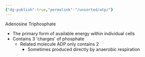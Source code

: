 ```yaml
---
{"dg-publish":true,"permalink":"/unsorted/atp/"}
---
```



Adenosine Triphosphate
- The primary form of available energy within individual cells
- Contains 3 'charges' of phosphate
	- Related molecule ADP only contains 2
		- Sometimes produced directly by anaerobic respiration